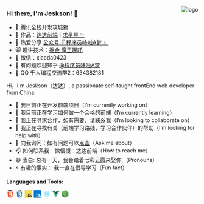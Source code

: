 
<p>
<img src="https://github-readme-stats.vercel.app/api?username=webVueBlog&show_icons=true" alt="logo" align="right" style="margin-bottom: 20px;" />
</p>

### Hi there, I'm Jeskson! 👋

- 🐧 腾讯全栈开发攻城狮
- 🏡 作品：<a href="http://www.dadaqianduan.cn/#/" target="_blank">达达前端</a> | <a href="https://github.com/webVueBlog/vueblog" target="_blank">求星星 ✨</a>
- 🌱 热爱分享 <a href="" target="_blank">公众号『 程序员哆啦A梦 』</a>
- 😺 趣讲技术：<a href="https://juejin.cn/user/1451011081249175" target="_blank">掘金 魔王哪吒</a>
- 💬 微信：xiaoda0423
- 🤔 有问题欢迎知乎 <a href="https://www.zhihu.com/people/dashucoding" target="_blank">@程序员哆啦A梦</a>
- 👬 QQ 千人编程交流群2：634382181

Hi，I'm Jeskson（达达）, a passionate self-taught frontEnd web developer from China.

- 🔭 我目前正在开发前端项目（I’m currently working on）
- 🌱 我目前正在学习如何做一个合格的前端（I’m currently learning）
- 👯 我正在寻求合作，如有需要，请联系我（I’m looking to collaborate on）
- 🤔 我正在寻找有关（前端学习路线，学习合作伙伴）的帮助（I’m looking for help with）
- 💬 向我询问：如有问题可以[点击](https://github.com/webVueBlog/interview-answe/issues)（Ask me about）
- 📫 如何联系我：微信搜：达达前端（How to reach me）
- 😄 表白: 总有一天，我会踏着七彩云霞来娶你.（Pronouns）
- ⚡ 有趣的事实： 我一直在倡导学习（Fun fact）

**Languages and Tools:**  

<code><img height="20" src="https://raw.githubusercontent.com/github/explore/80688e429a7d4ef2fca1e82350fe8e3517d3494d/topics/html/html.png"></code>
<code><img height="20" src="https://raw.githubusercontent.com/github/explore/80688e429a7d4ef2fca1e82350fe8e3517d3494d/topics/css/css.png"></code>
<code><img height="20" src="https://raw.githubusercontent.com/github/explore/80688e429a7d4ef2fca1e82350fe8e3517d3494d/topics/javascript/javascript.png"></code>
<code><img height="20" src="https://raw.githubusercontent.com/github/explore/80688e429a7d4ef2fca1e82350fe8e3517d3494d/topics/typescript/typescript.png"></code>
<code><img height="20" src="https://raw.githubusercontent.com/github/explore/80688e429a7d4ef2fca1e82350fe8e3517d3494d/topics/react/react.png"></code>
<code><img height="20" src="https://raw.githubusercontent.com/github/explore/5c058a388828bb5fde0bcafd4bc867b5bb3f26f3/topics/vue/vue.png"></code>
<code><img height="20" src="https://raw.githubusercontent.com/github/explore/80688e429a7d4ef2fca1e82350fe8e3517d3494d/topics/nodejs/nodejs.png"></code>




